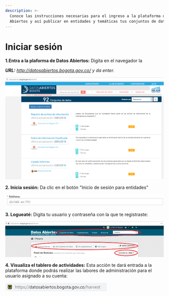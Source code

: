 ```yaml
---
description: >-
  Conoce las instrucciones necesarias para el ingreso a la plataforma de Datos
  Abiertos y así publicar en entidades y temáticas tus conjuntos de datos.
---
```


# Iniciar sesión

**1.Entra a la plaforma de Datos Abiertos:** Digita en el navegador la 

_**URL:**  http://datosabiertos.bogota.gov.co/ y da enter._

![](.gitbook/assets/image%20%28217%29.png)

**2. Inicia sesión:** Da clic en el botón "Inicio de sesión para entidades"

![](.gitbook/assets/image%20%28133%29.png)

**3. Logueaté:**  Digita tu usuario y  contraseña con la que te registraste:

![](.gitbook/assets/image%20%28113%29.png)

**4. Visualiza el tablero de actividades:** Esta acción te dará entrada a la plataforma donde podrás realizar las labores de administración para el usuario asignado a su cuenta:

![](.gitbook/assets/image%20%28128%29.png)



